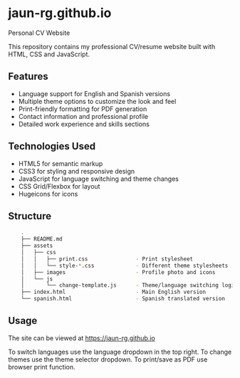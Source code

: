 # jaun-rg.github.io

Personal CV Website

This repository contains my professional CV/resume website built with HTML, CSS and JavaScript.

## Features

- Language support for English and Spanish versions
- Multiple theme options to customize the look and feel
- Print-friendly formatting for PDF generation
- Contact information and professional profile
- Detailed work experience and skills sections

## Technologies Used

- HTML5 for semantic markup
- CSS3 for styling and responsive design
- JavaScript for language switching and theme changes
- CSS Grid/Flexbox for layout
- Hugeicons for icons

## Structure

```bash
    .
    ├── README.md
    ├── assets
    │   ├── css
    │   │   ├── print.css               - Print stylesheet
    │   │   └── style-*.css             - Different theme stylesheets
    │   ├── images                      - Profile photo and icons
    │   └── js
    │       └── change-template.js      - Theme/language switching logic
    ├── index.html                      - Main English version
    └── spanish.html                    - Spanish translated version  
```

## Usage

The site can be viewed at https://jaun-rg.github.io

To switch languages use the language dropdown in the top right.
To change themes use the theme selector dropdown.
To print/save as PDF use browser print function.
